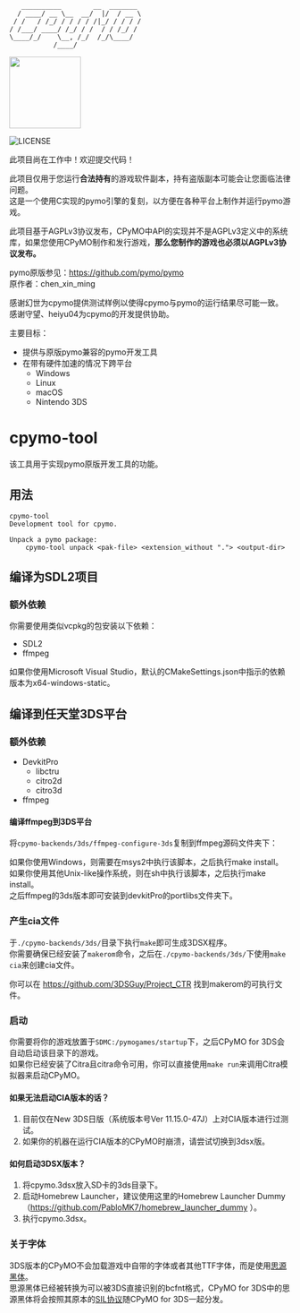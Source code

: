 
```
   __________        __  _______
  / ____/ __ \__  __/  |/  / __ \
 / /   / /_/ / / / / /|_/ / / / /
/ /___/ ____/ /_/ / /  / / /_/ /
\____/_/    \__, /_/  /_/\____/
           /____/                                                  
```

<img src="https://raw.githubusercontent.com/pymo/pymo/master/images/pymo-icon.png" width=128 height=128 />

![LICENSE](https://www.gnu.org/graphics/agplv3-88x31.png)

此项目尚在工作中！欢迎提交代码！

此项目仅用于您运行**合法持有**的游戏软件副本，持有盗版副本可能会让您面临法律问题。    
这是一个使用C实现的pymo引擎的复刻，以方便在各种平台上制作并运行pymo游戏。    

此项目基于AGPLv3协议发布，CPyMO中API的实现并不是AGPLv3定义中的系统库，如果您使用CPyMO制作和发行游戏，**那么您制作的游戏也必须以AGPLv3协议发布。**    


pymo原版参见：https://github.com/pymo/pymo    
原作者：chen_xin_ming    

感谢幻世为cpymo提供测试样例以使得cpymo与pymo的运行结果尽可能一致。    
感谢守望、heiyu04为cpymo的开发提供协助。

主要目标：

* 提供与原版pymo兼容的pymo开发工具
* 在带有硬件加速的情况下跨平台
    - Windows
    - Linux
    - macOS
    - Nintendo 3DS

# cpymo-tool

该工具用于实现pymo原版开发工具的功能。

## 用法

```
cpymo-tool
Development tool for cpymo.

Unpack a pymo package:
    cpymo-tool unpack <pak-file> <extension_without "."> <output-dir>
```

## 编译为SDL2项目

### 额外依赖

你需要使用类似vcpkg的包安装以下依赖：

* SDL2
* ffmpeg

如果你使用Microsoft Visual Studio，默认的CMakeSettings.json中指示的依赖版本为x64-windows-static。

## 编译到任天堂3DS平台

### 额外依赖

* DevkitPro
  - libctru
  - citro2d
  - citro3d
* ffmpeg

#### 编译ffmpeg到3DS平台

将`cpymo-backends/3ds/ffmpeg-configure-3ds`复制到ffmpeg源码文件夹下：

如果你使用Windows，则需要在msys2中执行该脚本，之后执行make install。    
如果你使用其他Unix-like操作系统，则在sh中执行该脚本，之后执行make install。    
之后ffmpeg的3ds版本即可安装到devkitPro的portlibs文件夹下。    

### 产生cia文件
于`./cpymo-backends/3ds/`目录下执行`make`即可生成3DSX程序。    
你需要确保已经安装了`makerom`命令，之后在`./cpymo-backends/3ds/`下使用`make cia`来创建cia文件。    

你可以在 https://github.com/3DSGuy/Project_CTR 找到makerom的可执行文件。

### 启动
你需要将你的游戏放置于`SDMC:/pymogames/startup`下，之后CPyMO for 3DS会自动启动该目录下的游戏。    
如果你已经安装了Citra且citra命令可用，你可以直接使用`make run`来调用Citra模拟器来启动CPyMO。    

#### 如果无法启动CIA版本的话？

1. 目前仅在New 3DS日版（系统版本号Ver 11.15.0-47J）上对CIA版本进行过测试。
2. 如果你的机器在运行CIA版本的CPyMO时崩溃，请尝试切换到3dsx版。

#### 如何启动3DSX版本？

1. 将cpymo.3dsx放入SD卡的3ds目录下。
2. 启动Homebrew Launcher，建议使用这里的Homebrew Launcher Dummy（https://github.com/PabloMK7/homebrew_launcher_dummy ）。
3. 执行cpymo.3dsx。

### 关于字体

3DS版本的CPyMO不会加载游戏中自带的字体或者其他TTF字体，而是使用[思源黑体](https://github.com/adobe-fonts/source-han-sans)。    
思源黑体已经被转换为可以被3DS直接识别的bcfnt格式，CPyMO for 3DS中的思源黑体将会按照其原本的[SIL协议](https://github.com/adobe-fonts/source-han-sans/blob/master/LICENSE.txt)随CPyMO for 3DS一起分发。    

